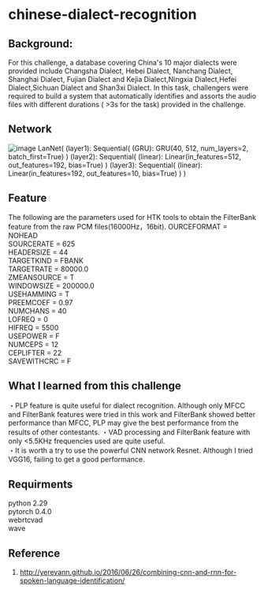 # chinese-dialect-recognition
## Background:
For this challenge, a database covering China's 10 major dialects were provided include Changsha Dialect, Hebei Dialect, Nanchang Dialect, Shanghai Dialect, Fujian Dialect and Kejia Dialect,Ningxia Dialect,Hefei Dialect,Sichuan Dialect and Shan3xi Dialect. In this task, challengers were required to build a system that automatically identifies and assorts the audio files with different durations ( >3s for the task) provided in the challenge. 

## Network
![image](https://github.com/Colt1990/chinese-dialect-recognizaiton/blob/master/image/network.png)
LanNet(
  (layer1): Sequential(
    (GRU): GRU(40, 512, num_layers=2, batch_first=True)
  )
  (layer2): Sequential(
    (linear): Linear(in_features=512, out_features=192, bias=True)
  )
  (layer3): Sequential(
    (linear): Linear(in_features=192, out_features=10, bias=True)
  )
)

## Feature
The following are the parameters used for HTK tools to obtain the FilterBank feature from the raw PCM files(16000Hz，16bit).
OURCEFORMAT = NOHEAD  
SOURCERATE = 625  
HEADERSIZE = 44  
TARGETKIND = FBANK  
TARGETRATE = 80000.0  
ZMEANSOURCE = T  
WINDOWSIZE = 200000.0  
USEHAMMING = T  
PREEMCOEF = 0.97  
NUMCHANS = 40  
LOFREQ = 0  
HIFREQ = 5500  
USEPOWER = F  
NUMCEPS = 12  
CEPLIFTER = 22  
SAVEWITHCRC = F  

## What I learned from this challenge
・PLP feature is quite useful for dialect recognition. Although only MFCC and FilterBank features were tried in this work and FilterBank showed better performance than MFCC, PLP may give the best performance from the results of other contestants.
・VAD processing and FilterBank feature with only <5.5KHz frequencies used are quite useful.  
・It is worth a try to use the powerful CNN network Resnet. Although I tried VGG16, failing to get a good performance.   

## Requirments
python 2.29   
pytorch 0.4.0  
webrtcvad  
wave 


## Reference
1. http://yerevann.github.io/2016/06/26/combining-cnn-and-rnn-for-spoken-language-identification/
